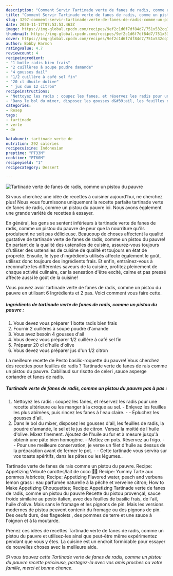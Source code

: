 ```yaml
---
description: "Comment Servir Tartinade verte de fanes de radis, comme un pistou du pauvre"
title: "Comment Servir Tartinade verte de fanes de radis, comme un pistou du pauvre"
slug: 3297-comment-servir-tartinade-verte-de-fanes-de-radis-comme-un-pistou-du-pauvre
date: 2020-11-17T07:53:53.463Z
image: https://img-global.cpcdn.com/recipes/9ef2c1d6f7df84d7/751x532cq70/tartinade-verte-de-fanes-de-radis-comme-un-pistou-du-pauvre-photo-principale-de-la-recette.jpg
thumbnail: https://img-global.cpcdn.com/recipes/9ef2c1d6f7df84d7/751x532cq70/tartinade-verte-de-fanes-de-radis-comme-un-pistou-du-pauvre-photo-principale-de-la-recette.jpg
cover: https://img-global.cpcdn.com/recipes/9ef2c1d6f7df84d7/751x532cq70/tartinade-verte-de-fanes-de-radis-comme-un-pistou-du-pauvre-photo-principale-de-la-recette.jpg
author: Bobby Harmon
ratingvalue: 4.7
reviewcount: 4
recipeingredient:
- "1 botte radis bien frais"
- "2 cuillères à soupe poudre damande"
- "4 gousses dail"
- "1/2 cuillère à café sel fin"
- "20 cl dhuile dolive"
- " jus dun 12 citron"
recipeinstructions:
- "Nettoyez les radis : coupez les fanes, et réservez les radis pour une recette ultérieure ou les manger à la croque au sel. Enlevez les feuilles les plus abîmées, puis rincez les fanes à l&#39;eau claire.  Épluchez les gousses d&#39;ail."
- "Dans le bol du mixer, disposez les gousses d&#39;ail, les feuilles de radis, la poudre d&#39;amande, le sel et le jus de citron. Versez la moitié de l&#39;huile d&#39;olive. Mixez finement. Ajoutez de l&#39;huile au fur et à mesure jusqu&#39;à obtenir une pâte bien homogène. Mettez en pots. Réservez au frigo.  Pour une meilleure conservation, je verse un filet d&#39;huile au dessus de la préparation avant de fermer le pot.  Cette tartinade vous servira sur vos toasts apéritifs, dans les pâtes ou les légumes.."
categories:
- Resep
tags:
- tartinade
- verte
- de

katakunci: tartinade verte de 
nutrition: 292 calories
recipecuisine: Indonesian
preptime: "PT33M"
cooktime: "PT60M"
recipeyield: "1"
recipecategory: Dessert

---
```



![Tartinade verte de fanes de radis, comme un pistou du pauvre](https://img-global.cpcdn.com/recipes/9ef2c1d6f7df84d7/751x532cq70/tartinade-verte-de-fanes-de-radis-comme-un-pistou-du-pauvre-photo-principale-de-la-recette.jpg)

Si vous cherchez une idée de recettes à cuisiner aujourd'hui, ne cherchez plus! Nous vous fournissons uniquement la recette parfaite tartinade verte de fanes de radis, comme un pistou du pauvre ici. Nous avons également une grande variété de recettes à essayer.

En général, les gens se sentent inférieurs à tartinade verte de fanes de radis, comme un pistou du pauvre de peur que la nourriture qu'ils produisent ne soit pas délicieuse. Beaucoup de choses affectent la qualité gustative de tartinade verte de fanes de radis, comme un pistou du pauvre! En partant de la qualité des ustensiles de cuisine, assurez-vous toujours d'utiliser des ustensiles de cuisine de qualité et toujours en état de propreté. Ensuite, le type d'ingrédients utilisés affecte également le goût, utilisez donc toujours des ingrédients frais. Et enfin, entraînez-vous à reconnaître les différentes saveurs de la cuisine, profitez pleinement de chaque activité culinaire, car la sensation d'être excité, calme et pas pressé affecte aussi le goût de la cuisine!

<!--inarticleads1-->

Vous pouvez avoir tartinade verte de fanes de radis, comme un pistou du pauvre en utilisant 6 Ingrédients et 2 pas. Voici comment vous faire cette.

##### Ingrédients de tartinade verte de fanes de radis, comme un pistou du pauvre :

1. Vous devez vous préparer 1 botte radis bien frais
1. Fournir 2 cuillères à soupe poudre d&#39;amande
1. Vous avez besoin 4 gousses d&#39;ail
1. Vous devez vous préparer 1/2 cuillère à café sel fin
1. Préparer 20 cl d&#39;huile d&#39;olive
1. Vous devez vous préparer  jus d&#39;un 1/2 citron


La meilleure recette de Pesto basilic-roquette du pauvre! Vous cherchez des recettes pour feuilles de radis ? Tartinade verte de fanes de rais comme un pistou du pauvre. Cabillaud sur risotto de celeri ,sauce asperge coriandre et fanes de radis. 

<!--inarticleads2-->

##### Tartinade verte de fanes de radis, comme un pistou du pauvre pas à pas :

1. Nettoyez les radis : coupez les fanes, et réservez les radis pour une recette ultérieure ou les manger à la croque au sel. - Enlevez les feuilles les plus abîmées, puis rincez les fanes à l&#39;eau claire. -  - Épluchez les gousses d&#39;ail.
1. Dans le bol du mixer, disposez les gousses d&#39;ail, les feuilles de radis, la poudre d&#39;amande, le sel et le jus de citron. Versez la moitié de l&#39;huile d&#39;olive. Mixez finement. Ajoutez de l&#39;huile au fur et à mesure jusqu&#39;à obtenir une pâte bien homogène. - Mettez en pots. Réservez au frigo. -  - Pour une meilleure conservation, je verse un filet d&#39;huile au dessus de la préparation avant de fermer le pot. -  - Cette tartinade vous servira sur vos toasts apéritifs, dans les pâtes ou les légumes..


Tartinade verte de fanes de rais comme un pistou du pauvre. Recipe: Appetizing Velouté carottes/lait de coco 🥕🥥 Recipe: Yummy Tarte aux pommes /abricots; Recipe: Appetizing Flavored water, peach and verbena lemon grass : eau parfumée naturelle à la pêche et verveine citron; How to Make Appetizing Chouquettes; Recipe: Appetizing Tartinade verte de fanes de radis, comme un pistou du pauvre Recette du pistou provençal, sauce froide similaire au pesto italien, avec des feuilles de basilic frais, de l&#39;ail, huile d&#39;olive. Mais sans le fromage et les pignons de pin. Mais les versions modernes de pistou peuvent contenir du fromage ou des pignons de pin. Des oeufs durs, des flageolets , des pommes de terre et une sauce à l&#39;oignon et à la moutarde. 

<!--inarticleads1-->

<p>
Prenez ces idées de recettes Tartinade verte de fanes de radis, comme un pistou du pauvre et utilisez-les ainsi que peut-être même expérimentez pendant que vous y êtes. La cuisine est un endroit formidable pour essayer de nouvelles choses avec la meilleure aide.
</p>

<p>
<i>Si vous trouvez cette Tartinade verte de fanes de radis, comme un pistou du pauvre recette précieuse, partagez-la avec vos amis proches ou votre famille, merci et bonne chance.</i>
</p>
